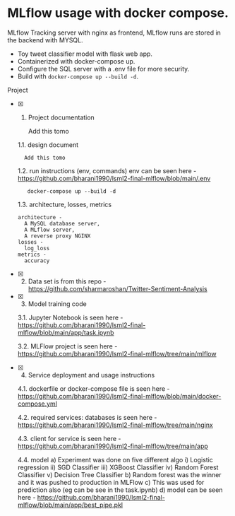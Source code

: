 # MLflow usage with docker compose.
MLflow Tracking server with nginx as frontend, MLflow runs are stored in the backend with MYSQL. 
  - Toy tweet classifier model with flask web app. 
  - Containerized with docker-compose up.
  - Configure the SQL server with a .env file for more security. 
  - Build with ```docker-compose up --build -d```.
  
Project

- [x] 1. Project documentation

        Add this tomo
        
    1.1. design document

        Add this tomo
        
    1.2. run instructions (env, commands) env can be seen here - https://github.com/bharani1990/lsml2-final-mlflow/blob/main/.env
         
         docker-compose up --build -d
      
    1.3. architecture, losses, metrics

      architecture - 
        A MySQL database server,
        A MLflow server,
        A reverse proxy NGINX
      losses - 
        log_loss
      metrics - 
        accuracy

- [x] 2. Data set 
      is from this repo - https://github.com/sharmaroshan/Twitter-Sentiment-Analysis
- [x] 3. Model training code 

    3.1. Jupyter Notebook 
      is seen here - https://github.com/bharani1990/lsml2-final-mlflow/blob/main/app/task.ipynb

    3.2. MLFlow project
      is seen here - https://github.com/bharani1990/lsml2-final-mlflow/tree/main/mlflow

- [x] 4. Service deployment and usage instructions
    
    4.1. dockerfile or docker-compose file
      is seen here - https://github.com/bharani1990/lsml2-final-mlflow/blob/main/docker-compose.yml
    
    4.2. required services: databases
    is seen here - https://github.com/bharani1990/lsml2-final-mlflow/tree/main/nginx
      
    4.3. client for service
      is seen here - https://github.com/bharani1990/lsml2-final-mlflow/tree/main/app
     
    4.4. model
      a) Experiment was done on five different algo
         i) Logistic regression
         ii) SGD Classifier
         iii) XGBoost Classifier
         iv) Random Forest Classifier
         v) Decision Tree Classifier
      b) Random forest was the winner and it was pushed to production in MLFlow
      c) This was used for prediction also (eg can be see in the task.ipynb)
      d) model can be seen here - https://github.com/bharani1990/lsml2-final-mlflow/blob/main/app/best_pipe.pkl

